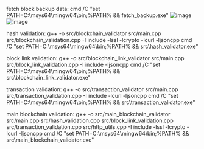 fetch block backup data: cmd /C "set PATH=C:\msys64\mingw64\bin;%PATH% && fetch_backup.exe"
![image](https://github.com/user-attachments/assets/94cb8a96-e202-4f5b-8085-e127a609ac40)
![image](https://github.com/user-attachments/assets/0baac7b8-1f80-48ce-9abf-7679423e39e1)

hash validation: 
    g++ -o src/blockchain_validator src/main.cpp src/blockchain_validation.cpp -I include -lssl -lcrypto -lcurl -ljsoncpp
    cmd /C "set PATH=C:\msys64\mingw64\bin;%PATH% && src\hash_validator.exe"

block link validation:
    g++ -o src/blockchain_link_validator src/main.cpp src/block_link_validation.cpp -I include -ljsoncpp
    cmd /C "set PATH=C:\msys64\mingw64\bin;%PATH% && src\blockchain_link_validator.exe"

transaction validation:
    g++ -o src/transaction_validator src/main.cpp src/transaction_validation.cpp -I include -lcurl -ljsoncpp
    cmd /C "set PATH=C:\msys64\mingw64\bin;%PATH% && src\transaction_validator.exe"

main blockchain validation:
    g++ -o src/main_blockchain_validator src/main.cpp src/hash_validation.cpp src/block_link_validation.cpp src/transaction_validation.cpp src/http_utils.cpp -I include -lssl -lcrypto -lcurl -ljsoncpp
    cmd /C "set PATH=C:\msys64\mingw64\bin;%PATH% && src\main_blockchain_validator.exe"

